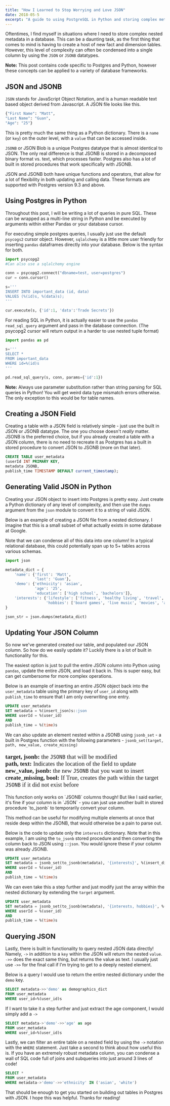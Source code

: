 ```yaml
---
title: "How I Learned to Stop Worrying and Love JSON"
date: 2018-05-5
excerpt: "A guide to using PostgreSQL in Python and storing complex metadata using JSON"
---
```

Oftentimes, I find myself in situations where I need to store complex nested metadata in a database. This can be a daunting task, as the first thing that comes to mind is having to create a host of new fact and dimension tables. However, this level of complexity can often be condensed into a single column by using the `JSON` or `JSONB` datatypes.  

__Note:__ This post contains code specific to Postgres and Python, however these concepts can be applied to a variety of database frameworks.

## JSON and JSONB
`JSON` stands for JavaScript Object Notation, and is a human readable text based object derived from Javascript. A JSON file looks like this.
```python
{"First Name": "Matt",
"Last Name": "Guan",
"Age": "25"}
```
This is pretty much the same thing as a Python dictionary. There is a `name` (or `key`) on the outer level, with a `value` that can be accessed inside.

`JSONB` or JSON Blob is a unique Postgres datatype that is almost identical to JSON. The only real difference is that JSONB is stored in a decomposed binary format vs. text, which processes faster. Postgres also has a lot of built in stored procedures that work specifically with JSONB.

JSON and JSONB both have unique functions and operators, that allow for a lot of flexibility in both updating and calling data. These formats are supported with Postgres version 9.3 and above.

## Using Postgres in Python
Throughout this post, I will be writing a lot of queries in pure SQL. These can be wrapped as a multi-line string in Python and be executed by arguments within either Pandas or your database cursor.  

For executing simple postgres queries, I usually just use the default `psycogs2` cursor object. However, `sqlalchemy` is a little more user friendly for inserting `pandas` dataframes directly into your database. Below is the syntax for both.

```python
import psycopg2
#Can also use a sqlalchemy engine

conn = psycopg2.connect("dbname=test, user=postgres")
cur = conn.cursor()

s='''
INSERT INTO important_data (id, data)
VALUES (%(id)s, %(data)s);
'''

cur.execute(s, {'id':1, 'data':'Trade Secrets'})
```

For reading SQL in Python, it is actually easier to use the `pandas` `read_sql_query` argument and pass in the database connection. (The psycopg2 cursor will return output in a harder to use nested tuple format)

```python
import pandas as pd

s='''
SELECT * 
FROM important_data
WHERE id=%(id)s
'''

pd.read_sql_query(s, conn, params={'id':1})
```

<div class="notice--warning">
  <strong>Note:</strong> Always use parameter substitution rather than string parsing for SQL queries in Python! You will get weird data type mismatch errors otherwise. The only exception to this would be for table names.
</div>

## Creating a JSON Field
Creating a table with a JSON field is relatively simple - just use the built in JSON or JSONB datatype. The one you choose doesn't _really_ matter. JSONB is the preferred choice, but if you already created a table with a JSON column, there is no need to recreate it as Postgres has a built in stored procedure to convert JSON to JSONB (more on that later).

```sql
CREATE TABLE user_metadata
(userId INT PRIMARY KEY,
metadata JSONB,
publish_time TIMESTAMP DEFAULT current_timestamp);
```

## Generating Valid JSON in Python
Creating your JSON object to insert into Postgres is pretty easy. Just create a Python dictionary of any level of complexity, and then use the `dumps` argument from the `json` module to convert it to a string of valid JSON.  

Below is an example of creating a JSON file from a nested dictionary. I imagine that this is a small subset of what actually exists in some database at Google.  

Note that we can condense all of this data into one column! In a typical relational database, this could potentially span up to 5+ tables across various schemas.

```python
import json

metadata_dict = {
    'name': {'first': 'Matt',
             'last': 'Guan'},
    'demo': {'ethnicity': 'asian',
             'age': '25',
             'education': ['high school', 'bachelors']},
    'interests': {'lifestyle': ['fitness', 'healthy living', 'travel', 'slick deals'],
                  'hobbies': ['board games', 'live music', 'movies', 'anime betrayals']}
}

json_str = json.dumps(metadata_dict)
```

## Updating Your JSON Column
So now we've generated created our table, and populated our JSON column. So how do we easily update it? Luckily there is a lot of built in functionality for this.  

The easiest option is just to pull the entire JSON column into Python using `pandas`, update the entire JSON, and load it back in. This is super easy, but can get cumbersome for more complex operations.  

Below is an example of inserting an entire JSON object back into the `user_metadata` table using the primary key of `user_id` along with `publish_time` to ensure that I am only overwriting one entry.

```sql
UPDATE user_metadata
SET metadata = %(insert_json)s::json
WHERE userId = %(user_id)
AND
publish_time = %(time)s
```

We can also update an element nested within a JSONB using `jsonb_set` - a built in Postgres function with the following parameters - `jsonb_set(target, path, new_value, create_missing)`
<p style="font: 19px 'Monaco';">
<strong>target, jsonb:</strong> the <code>JSONB</code> that will be modified <br>
<strong>path, text:</strong> Indicates the location of the field to update <br>
<strong>new_value, jsonb:</strong> the new <code>JSONB</code> that you want to insert <br>
<strong>create_missing, bool:</strong> If True, creates the path within the target <code>JSONB</code> if it did not exist before
</p>
This function only works on `JSONB` columns though! But like I said earlier, it's fine if your column is in `JSON` - you can just use another built in stored procedure `to_jsonb` to temporarily convert your column.  

This method can be useful for modifying multiple elements at once that reside deep within the JSONB, that would otherwise be a pain to parse out.  

Below is the code to update only the `interests` dictionary. Note that in this example, I am using the `to_jsonb` stored procedure and then converting the column back to JSON using `::json`. You would ignore these if your column was already JSONB.

```sql
UPDATE user_metadata
SET metadata = jsonb_set(to_jsonb(metadata), '{interests}', %(insert_dict)s, false)::json
WHERE userId = %(user_id)
AND
publish_time = %(time)s
```

We can even take this a step further and just modify just the array within the nested dictionary by extending the `target` argument.

```sql
UPDATE user_metadata
SET metadata = jsonb_set(to_jsonb(metadata), '{interests, hobbies}', %(insert_array)s, false)::json
WHERE userId = %(user_id)
AND
publish_time = %(time)s
```

## Querying JSON 
Lastly, there is built in functionality to query nested JSON data directly! Namely, `->` in addition to a `key` within the JSON will return the nested `value`. `->>` does the exact same thing, but returns the value as text. I usually just use `->>` for the final call if I'm trying to get to a deeply nested element.  

Below is a query I would use to return the entire nested dictionary under the `demo` key. 

```sql
SELECT metadata->>'demo' as demographics_dict
FROM user_metadata
WHERE user_id=%(user_id)s
```

If I want to take it a step further and just extract the age component, I would simply add a `->`

```sql
SELECT metadata->'demo'->>'age' as age
FROM user_metadata
WHERE user_id=%(user_id)s
```

Lastly, we can filter an entire table on a nested field by using the `->` notation with the `WHERE` statement. Just take a second to think about how useful this is. If you have an extremely robust metadata column, you can condense a wall of SQL code full of joins and subqueries into just around 3 lines of code!

```sql
SELECT *
FROM user_metadata
WHERE metadata->'demo'->>'ethnicity' IN ('asian', 'white')
```

That should be enough to get you started on building out tables in Postgres with JSON. I hope this was helpful. Thanks for reading!
